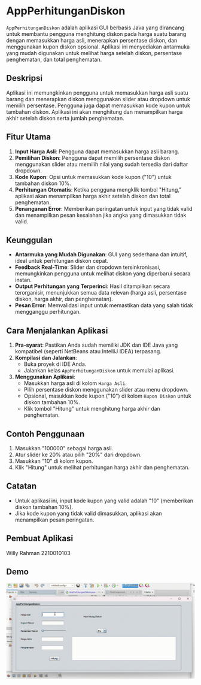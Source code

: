 # AppPerhitunganDiskon

`AppPerhitunganDiskon` adalah aplikasi GUI berbasis Java yang dirancang untuk membantu pengguna menghitung diskon pada harga suatu barang dengan memasukkan harga asli, menerapkan persentase diskon, dan menggunakan kupon diskon opsional. Aplikasi ini menyediakan antarmuka yang mudah digunakan untuk melihat harga setelah diskon, persentase penghematan, dan total penghematan.

## Deskripsi

Aplikasi ini memungkinkan pengguna untuk memasukkan harga asli suatu barang dan menerapkan diskon menggunakan slider atau dropdown untuk memilih persentase. Pengguna juga dapat memasukkan kode kupon untuk tambahan diskon. Aplikasi ini akan menghitung dan menampilkan harga akhir setelah diskon serta jumlah penghematan.

## Fitur Utama

1. **Input Harga Asli**: Pengguna dapat memasukkan harga asli barang.
2. **Pemilihan Diskon**: Pengguna dapat memilih persentase diskon menggunakan slider atau memilih nilai yang sudah tersedia dari daftar dropdown.
3. **Kode Kupon**: Opsi untuk memasukkan kode kupon ("10") untuk tambahan diskon 10%.
4. **Perhitungan Otomatis**: Ketika pengguna mengklik tombol "Hitung," aplikasi akan menampilkan harga akhir setelah diskon dan total penghematan.
5. **Penanganan Error**: Memberikan peringatan untuk input yang tidak valid dan menampilkan pesan kesalahan jika angka yang dimasukkan tidak valid.

## Keunggulan

- **Antarmuka yang Mudah Digunakan**: GUI yang sederhana dan intuitif, ideal untuk perhitungan diskon cepat.
- **Feedback Real-Time**: Slider dan dropdown tersinkronisasi, memungkinkan pengguna untuk melihat diskon yang diperbarui secara instan.
- **Output Perhitungan yang Terperinci**: Hasil ditampilkan secara terorganisir, menunjukkan semua data relevan (harga asli, persentase diskon, harga akhir, dan penghematan).
- **Pesan Error**: Memvalidasi input untuk memastikan data yang salah tidak mengganggu perhitungan.

## Cara Menjalankan Aplikasi

1. **Pra-syarat**: Pastikan Anda sudah memiliki JDK dan IDE Java yang kompatibel (seperti NetBeans atau IntelliJ IDEA) terpasang.
2. **Kompilasi dan Jalankan**:
   - Buka proyek di IDE Anda.
   - Jalankan kelas `AppPerhitunganDiskon` untuk memulai aplikasi.
3. **Menggunakan Aplikasi**:
   - Masukkan harga asli di kolom `Harga Asli`.
   - Pilih persentase diskon menggunakan slider atau menu dropdown.
   - Opsional, masukkan kode kupon ("10") di kolom `Kupon Diskon` untuk diskon tambahan 10%.
   - Klik tombol "Hitung" untuk menghitung harga akhir dan penghematan.

## Contoh Penggunaan

1. Masukkan "100000" sebagai harga asli.
2. Atur slider ke 20% atau pilih "20%" dari dropdown.
3. Masukkan "10" di kolom kupon.
4. Klik "Hitung" untuk melihat perhitungan harga akhir dan penghematan.

## Catatan

- Untuk aplikasi ini, input kode kupon yang valid adalah "10" (memberikan diskon tambahan 10%).
- Jika kode kupon yang tidak valid dimasukkan, aplikasi akan menampilkan pesan peringatan.

## Pembuat Aplikasi
Willy Rahman 2210010103

## Demo
![Demo GIF](https://github.com/willyrahman/ApkPerhitunganDiskon/blob/main/img/Demo%20tugas%203%20ApkPerhitunganDiskon.gif)
